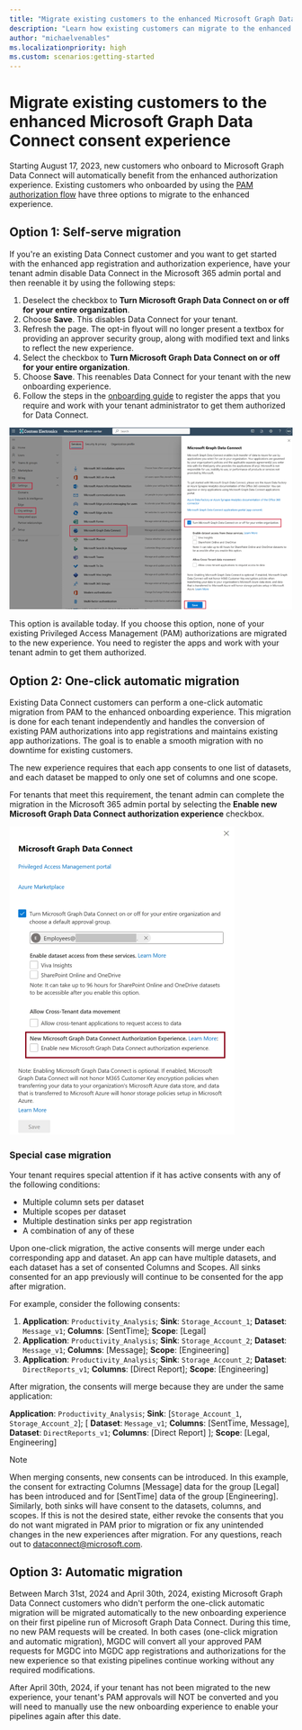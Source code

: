 ```yaml
---
title: "Migrate existing customers to the enhanced Microsoft Graph Data Connect consent experience"
description: "Learn how existing customers can migrate to the enhanced Microsoft Graph Data Connect consent experience."
author: "michaelvenables"
ms.localizationpriority: high
ms.custom: scenarios:getting-started
---
```


# Migrate existing customers to the enhanced Microsoft Graph Data Connect consent experience

Starting August 17, 2023, new customers who onboard to Microsoft Graph Data Connect will automatically benefit from the enhanced authorization experience. Existing customers who onboarded by using the [PAM authorization flow](./data-connect-pam.md) have three options to migrate to the enhanced experience.

## Option 1: Self-serve migration

<!-- Update 8/17/2023 changed date per developer guidance to August 17, 2023. -->

If you're an existing Data Connect customer and you want to get started with the enhanced app registration and authorization experience, have your tenant admin disable Data Connect in the Microsoft 365 admin portal and then reenable it by using the following steps:

1. Deselect the checkbox to **Turn Microsoft Graph Data Connect on or off for your entire organization**.
2. Choose **Save**. This disables Data Connect for your tenant. 
3. Refresh the page. The opt-in flyout will no longer present a textbox for providing an approver security group, along with modified text and links to reflect the new experience.  
4. Select the checkbox to **Turn Microsoft Graph Data Connect on or off for your entire organization**.
5. Choose **Save**. This reenables Data Connect for your tenant with the new onboarding experience.
6. Follow the steps in the [onboarding guide](./onboarding-experience-overview.md) to register the apps that you require and work with your tenant administrator to get them authorized for Data Connect.

![A screenshot showing how to enable data connect in the Microsoft 365 admin center.](../concepts/images/data-connect-new-consent-flow-enable-mgdc.png)

This option is available today. If you choose this option, none of your existing Privileged Access Management (PAM) authorizations are migrated to the new experience. You need to register the apps and work with your tenant admin to get them authorized.

## Option 2: One-click automatic migration

Existing Data Connect customers can perform a one-click automatic migration from PAM to the enhanced onboarding experience. This migration is done for each tenant independently and handles the conversion of existing PAM authorizations into app registrations and maintains existing app authorizations. The goal is to enable a smooth migration with no downtime for existing customers.

<!-- This option will be available in late 2023. Stay tuned for more details. -->

The new experience requires that each app consents to one list of datasets, and each dataset be mapped to only one set of columns and one scope.

For tenants that meet this requirement, the tenant admin can complete the migration in the Microsoft 365 admin portal by selecting the **Enable new Microsoft Graph Data Connect authorization experience** checkbox. 

![A screenshot showing how to enable the new experience for data connect in the Microsoft 365 admin center.](../concepts/images/data-connect-new-consent-flow-one-click-enable-mgdc.png)

### Special case migration

Your tenant requires special attention if it has active consents with any of the following conditions: 
- Multiple column sets per dataset 
- Multiple scopes per dataset 
- Multiple destination sinks per app registration
- A combination of any of these

Upon one-click migration, the active consents will merge under each corresponding app and dataset. An app can have multiple datasets, and each dataset has a set of consented Columns and Scopes. All sinks consented for an app previously will continue to be consented for the app after migration.

For example, consider the following consents:

1. **Application**: `Productivity_Analysis`; **Sink**: `Storage_Account_1`; **Dataset**: `Message_v1`; **Columns**: [SentTime]; **Scope**: [Legal]  
2. **Application**: `Productivity_Analysis`; **Sink**: `Storage_Account_2`; **Dataset**: `Message_v1`; **Columns**: [Message]; **Scope**: [Engineering]
3. **Application**: `Productivity_Analysis`; **Sink**: `Storage_Account_2`; **Dataset**: `DirectReports_v1`; **Columns**: [Direct Report]; **Scope**: [Engineering] 

After migration, the consents will merge because they are under the same application: 

**Application**: `Productivity_Analysis`; **Sink**: [`Storage_Account_1`, `Storage_Account_2`]; 
  [ **Dataset**: `Message_v1`; **Columns**: [SentTime, Message], 
  **Dataset**: `DirectReports_v1`; **Columns**: [Direct Report] ]; 
  **Scope**: [Legal, Engineering]
 
> [!NOTE]
> When merging consents, new consents can be introduced. In this example, the consent for extracting Columns [Message] data for the group [Legal] has been introduced and for [SentTime] data of the group [Engineering]. Similarly, both sinks will have consent to the datasets, columns, and scopes. If this is not the desired state, either revoke the consents that you do not want migrated in PAM prior to migration or fix any unintended changes in the new experiences after migration. For any questions, reach out to dataconnect@microsoft.com.

## Option 3: Automatic migration

<!-- Update 12/15/2023 changed date per developer guidance to mid 2024. -->

Between March 31st, 2024 and April 30th, 2024, existing Microsoft Graph Data Connect customers who didn't perform the one-click automatic migration will be migrated automatically to the new onboarding experience on their first pipeline run of Microsoft Graph Data Connect. During this time, no new PAM requests will be created. In both cases (one-click migration and automatic migration), MGDC will convert all your approved PAM requests for MGDC into MGDC app registrations and authorizations for the new experience so that existing pipelines continue working without any required modifications. 

After April 30th, 2024, if your tenant has not been migrated to the new experience, your tenant's PAM approvals will NOT be converted and you will need to manually use the new onboarding experience to enable your pipelines again after this date.
